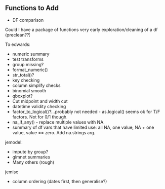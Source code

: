 
## Functions to Add

* DF comparison

Could I have a package of functions very early exploration/cleaning of a df (preclean??) 

To edwards:

* numeric summary
* test transforms
* group missing?
* format_numeric()
* str_total()?
* key checking
* column simplify checks
* binomial smooth
* qboxplot?
* Cut midpoint and width cut
* datetime validity checking
* factor_to_logical()?...probably not needed - as.logical() seems ok for T/F factors. Not for 0/1 though.
* na_if_any() - replace multiple values with NA.
* summary of df vars that have limited use: all NA, one value, NA + one value, value == zero. Add na.strings arg.

jemodel:

* impute by group?
* glmnet summaries
* Many others (rough)

jemisc

* column ordering (dates first, then generalise?)
